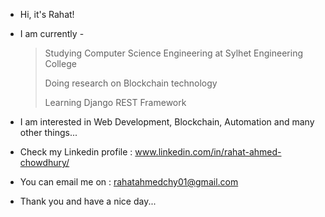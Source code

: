 - Hi, it's Rahat!

- I am currently - 

  > Studying Computer Science Engineering at Sylhet Engineering College
  > 
  > Doing research on Blockchain technology
  > 
  > Learning Django REST Framework 

- I am interested in Web Development, Blockchain, Automation and many other things...

- Check my Linkedin profile : www.linkedin.com/in/rahat-ahmed-chowdhury/ 

- You can email me on : rahatahmedchy01@gmail.com

- Thank you and have a nice day...
